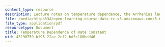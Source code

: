 ```yaml
---
content_type: resource
description: Lecture notes on temperature dependence, the Arrhenius law, and catalysis.
file: /media/https%3A/open-learning-course-data-rc.s3.amazonaws.com/5-60-thermodynamics-kinetics-spring-2008/45190759bf9522ae2cf2bd5c180bdd46_lec_34.pdf
file_type: application/pdf
resourcetype: Document
title: Temperature Dependence of Rate Constant
uid: 45190759-bf95-22ae-2cf2-bd5c180bdd46
---
```

